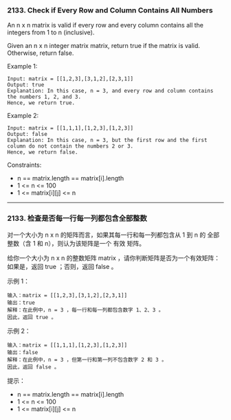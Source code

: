 ### 2133. Check if Every Row and Column Contains All Numbers
An n x n matrix is valid if every row and every column contains all the integers from 1 to n (inclusive).

Given an n x n integer matrix matrix, return true if the matrix is valid. Otherwise, return false.



Example 1:

	Input: matrix = [[1,2,3],[3,1,2],[2,3,1]]
	Output: true
	Explanation: In this case, n = 3, and every row and column contains the numbers 1, 2, and 3.
	Hence, we return true.

Example 2:

	Input: matrix = [[1,1,1],[1,2,3],[1,2,3]]
	Output: false
	Explanation: In this case, n = 3, but the first row and the first column do not contain the numbers 2 or 3.
	Hence, we return false.



Constraints:

* n == matrix.length == matrix[i].length
* 1 <= n <= 100
* 1 <= matrix[i][j] <= n

----

### 2133. 检查是否每一行每一列都包含全部整数
对一个大小为 n x n 的矩阵而言，如果其每一行和每一列都包含从 1 到 n 的 全部 整数（含 1 和 n），则认为该矩阵是一个 有效 矩阵。

给你一个大小为 n x n 的整数矩阵 matrix ，请你判断矩阵是否为一个有效矩阵：如果是，返回 true ；否则，返回 false 。



示例 1：

	输入：matrix = [[1,2,3],[3,1,2],[2,3,1]]
	输出：true
	解释：在此例中，n = 3 ，每一行和每一列都包含数字 1、2、3 。
	因此，返回 true 。

示例 2：

	输入：matrix = [[1,1,1],[1,2,3],[1,2,3]]
	输出：false
	解释：在此例中，n = 3 ，但第一行和第一列不包含数字 2 和 3 。
	因此，返回 false 。



提示：

* n == matrix.length == matrix[i].length
* 1 <= n <= 100
* 1 <= matrix[i][j] <= n

